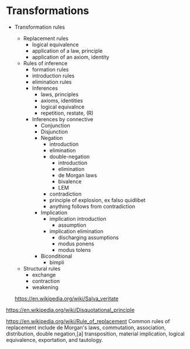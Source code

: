 # Transformations

* Transformation rules
  * Replacement rules
    - logical equivalence
    - application of a law, principle
    - application of an axiom, identity
  * Rules of inference
    - formation rules
    - introduction rules
    - elimination rules
    * Inferences
      - laws, principles
      - axioms, identities
      - logical equivalnce
      - repetition, restate, (R)
    * Inferences by connective
      * Conjunction
      * Disjunction
      * Negation
        - introduction
        - elimination
        - double-negation
          - introduction
          - elimination
          - de Morgan laws
          - bivalence
          - LEM
        - contradiction
        - principle of explosion, ex falso quidlibet
        - anything follows from contradiction
      * Implication
        - implication introduction
          - assumption
        - implication elimination
          - discharging assumptions
          - modus ponens
          - modus tolens
      * Biconditional
        - bimpli
  * Structural rules
    - exchange
    - contraction
    - weakening


  https://en.wikipedia.org/wiki/Salva_veritate

https://en.wikipedia.org/wiki/Disquotational_principle

https://en.wikipedia.org/wiki/Rule_of_replacement
Common rules of replacement include de Morgan's laws, commutation, association, distribution, double negation,[a] transposition, material implication, logical equivalence, exportation, and tautology.
